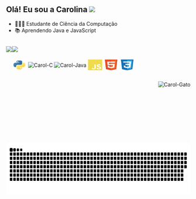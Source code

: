 ## Olá! Eu sou a Carolina <img src="https://github.com/TheDudeThatCode/TheDudeThatCode/blob/master/Assets/Hi.gif" width="29px">

- 👩🏻‍🎓 Estudante de Ciência da Computação
- 📚 Aprendendo Java e JavaScript

##

<div>
  <img height="163em" align="left" src="https://github-readme-stats.vercel.app/api?username=c-riccomi&show_icons=true&theme=onedark&include_all_commits=true&count_private=true"/>
  <img height="163em" src="https://github-readme-stats.vercel.app/api/top-langs/?username=c-riccomi&layout=compact&langs_count=7&theme=onedark"/>
</div>

<div style="display: inline_block"><br>
  <img align="center" alt="Carol-Python" height="30" width="40" src="https://raw.githubusercontent.com/devicons/devicon/master/icons/python/python-original.svg">
  <img align="center" alt="Carol-C" height="30" width="40" src="https://cdn.jsdelivr.net/gh/devicons/devicon/icons/c/c-original.svg" />
  <img align="center" alt="Carol-Java" height="30" width="40"src="https://cdn.jsdelivr.net/gh/devicons/devicon/icons/java/java-original.svg" />
  <img align="center" alt="Carol-Js" height="30" width="40" src="https://raw.githubusercontent.com/devicons/devicon/master/icons/javascript/javascript-plain.svg">
  <img align="center" alt="Carol-HTML" height="30" width="40" src="https://raw.githubusercontent.com/devicons/devicon/master/icons/html5/html5-original.svg">
  <img align="center" alt="Carol-CSS" height="30" width="40" src="https://raw.githubusercontent.com/devicons/devicon/master/icons/css3/css3-original.svg">
</div>

##

<div>
  <img align="right" alt="Carol-Gato" height="170em" src="https://media.giphy.com/media/3oKIPnAiaMCws8nOsE/giphy.gif">
  <!--  ![Snake animation](https://github.com/c-riccomi/c-riccomi/blob/output/github-contribution-grid-snake.svg)  -->
  <img height="138em" src="https://github.com/c-riccomi/c-riccomi/blob/output/github-contribution-grid-snake.svg">
</div>
